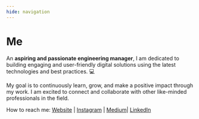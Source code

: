 ```yaml
---
hide: navigation
---
```

# Me

An **aspiring and passionate engineering manager**, I am dedicated to building engaging and user-friendly digital solutions using the latest technologies and best practices. 💻

My goal is to continuously learn, grow, and make a positive impact through my work. I am excited to connect and collaborate with other like-minded professionals in the field.

How to reach me: [Website](https://yahyaqr.github.com/) | [Instagram](https://www.instagram.com/yahyaqr/?hl=id) | [Medium](https://medium.com/@yahyaqr)| [LinkedIn](https://www.linkedin.com/in/yahya-aqrom/)